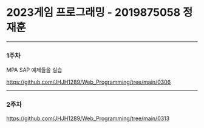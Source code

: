 # 2023게임 프로그래밍 - 2019875058 정재훈


---




### 1주차

MPA SAP 예제들을 실습

<https://github.com/JHJH1289/Web_Programming/tree/main/0306>

---


### 2주차

<https://github.com/JHJH1289/Web_Programming/tree/main/0313>
